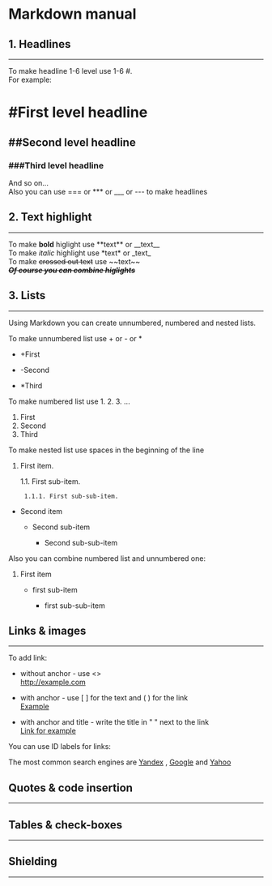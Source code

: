 # Markdown manual
## 1. Headlines
---
To make headline 1-6 level use 1-6 #.   
For example:
# \#First level headline
## \#\#Second level headline
### \#\#\#Third level headline  
And so on...  
Also you can use === or *** or ___ or --- to make headlines  
## 2. Text highlight
---
To make **bold** higlight use \*\*text\*\* or __text\_\_  
To make *italic* highlight use \*text\* or \_text\_  
To make ~~crossed out text~~ use \~\~text\~\~  
**_~~Of course you can combine higlights~~_**
## 3. Lists
---
Using Markdown you can create unnumbered, numbered and nested lists.

To make unnumbered list use + or - or *

+ \+First
- \-Second
* \*Third

To make numbered list use 1. 2. 3. ...

1. First
2. Second
3. Third

To make nested list use spaces in the beginning of the line

1. First item.

    1.1. First sub-item.

        1.1.1. First sub-sub-item.

+ Second item

    - Second sub-item

        * Second sub-sub-item

Also you can combine numbered list and unnumbered one:

1. First item

    + first sub-item

        - first sub-sub-item

## Links & images
---
To add link:

* without anchor - use <>  
<http://example.com>

* with anchor - use [ ] for the text and ( ) for the link  
[Example](http://example.com)

* with anchor and title - write the title in " " next to the link  
[Link for example](http://example.com "Example")

You can use ID labels for links:

The most common search engines are [Yandex][yandex-link] , [Google][1] and [Yahoo][]

[yandex-link]: https://yandex.ru "Yandex main page"  
[1]: google.com 'Google main page'
[Yahoo]: yahoo.com (Yahoo main page)


## Quotes & code insertion
---
## Tables & check-boxes
---
## Shielding
---